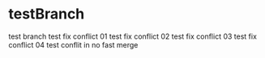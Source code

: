 # testBranch
test branch
test fix conflict 01
test fix conflict 02
test fix conflict 03
test fix conflict 04
test conflit in no fast merge 
